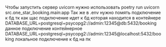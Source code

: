 Чтобы запустить сервер uvicorn нужно использовать 
poetry run uvicorn src.one_star_booking.main:app
Так же в .env нужно помять подключение к бд тк как щас подключение идет к бд которая находится в контейнере  
DATABASE_URL=postgresql+psycopg2://admin:12345@db:5432/booking данное подключение контейнерное 
DATABASE_URL=postgresql+psycopg2://admin:12345@localhost:5432/booking локальное подключение к бд на пк 

 




